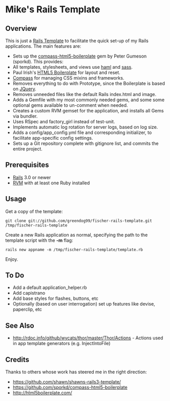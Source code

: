 # Mike's Rails Template

## Overview

This is just a [Rails Template](http://m.onkey.org/2008/12/4/rails-templates) to facilitate the
quick set-up of my Rails applications.  The main features are:

* Sets up the [compass-html5-boilerplate](https://github.com/sporkd/compass-html5-boilerplate) gem by Peter Gumeson (sporkd). This provides:
 * All templates, stylesheets, and views use [haml](http://haml-lang.com/) and [sass](http://sass-lang.com/).
 * Paul Irish's [HTML5 Boilerplate](http://html5boilerplate.com/) for layout and reset.
 * [Compass](http://compass-style.org/) for managing CSS mixins and frameworks.
* Removes everything to do with Prototype, since the Boilerplate is based on [JQuery](http://jquery.com/).
* Removes unneeded files like the default Rails index.html and image.
* Adds a Gemfile with my most commonly needed gems, and some some optional gems available to un-comment when needed.
* Creates a custom RVM gemset for the application, and installs all Gems via bundler.
* Uses RSpec and factory_girl instead of test-unit.
* Implements automatic log rotation for server logs, based on log size.
* Adds a config/app_config.yml file and corresponding initializer, to facilitate app-specific config settings.
* Sets up a Git repository complete with gitignore list, and commits the entire project.

## Prerequisites

* [Rails](http://rubyonrails.org/) 3.0 or newer
* [RVM](http://rvm.beginrescueend.com/) with at least one Ruby installed

## Usage

Get a copy of the template:

`git clone git://github.com/greendog99/fischer-rails-template.git /tmp/fischer-rails-template`

Create a new Rails application as normal, specifying the path to the template script with the **-m** flag:

`rails new appname -m /tmp/fischer-rails-template/template.rb`

Enjoy.

## To Do

* Add a default application_helper.rb
* Add capistrano
* Add base styles for flashes, buttons, etc
* Optionally (based on user interrogation) set up features like devise, paperclip, etc

## See Also

* <http://rdoc.info/github/wycats/thor/master/Thor/Actions> - Actions used in app template generators (e.g. InjectIntoFile)

## Credits

Thanks to others whose work has steered me in the right direction:

* <https://github.com/shawn/shawns-rails3-template/>
* <https://github.com/sporkd/compass-html5-boilerplate>
* <http://html5boilerplate.com/>
